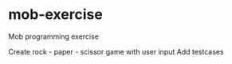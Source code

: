 # mob-exercise
Mob programming exercise

Create rock - paper - scissor game with user input
Add testcases